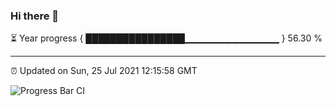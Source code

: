### Hi there 👋

⏳ Year progress { ████████████████▁▁▁▁▁▁▁▁▁▁▁▁▁▁ } 56.30 %

---

⏰ Updated on Sun, 25 Jul 2021 12:15:58 GMT

![Progress Bar CI](https://github.com/liununu/liununu/workflows/Progress%20Bar%20CI/badge.svg)
